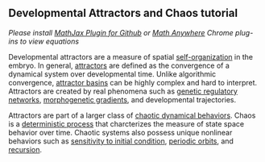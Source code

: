 ## Developmental Attractors and Chaos tutorial  

_Please install [MathJax Plugin for Github](https://chrome.google.com/webstore/detail/mathjax-plugin-for-github/ioemnmodlmafdkllaclgeombjnmnbima/related) or [Math Anywhere](https://chrome.google.com/webstore/detail/math-anywhere/gebhifiddmaaeecbaiemfpejghjdjmhc) Chrome plug-ins to view equations_  

Developmental attractors are a measure of spatial [self-organization](https://en.wikipedia.org/wiki/Self-organization) in the embryo. In general, [attractors](http://www.scholarpedia.org/article/Attractor) are defined as the convergence of a dynamical system over developmental time. Unlike algorithmic convergence, [attractor basins](http://www.scholarpedia.org/article/Basin_of_attraction) can be highly complex and hard to interpret. Attractors are created by real phenomena such as [genetic regulatory networks](https://en.wikipedia.org/wiki/Gene_regulatory_network), [morphogenetic gradients](https://www.ncbi.nlm.nih.gov/pmc/articles/PMC2773637/), and developmental trajectories.  

Attractors are part of a larger class of [chaotic dynamical behaviors](https://en.wikipedia.org/wiki/Chaos_theory). Chaos is a [deterministic process](https://en.wikipedia.org/wiki/Deterministic_system_(philosophy)) that charcterizes the measure of state space behavior over time. Chaotic systems also possess unique nonlinear behaviors such as [sensitivity to initial condition](http://demonstrations.wolfram.com/SensitivityToInitialConditionsInChaos/), [periodic orbits](http://www.scholarpedia.org/article/Periodic_orbit), and [recursion](https://en.wikipedia.org/wiki/Recursion).  


